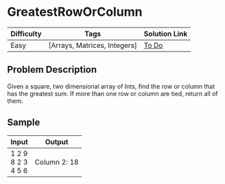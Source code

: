 # GreatestRowOrColumn

| Difficulty | Tags | Solution Link
| --- | --- | --- | 
| Easy | [Arrays, Matrices, Integers] | [To Do]() | 


## Problem Description

Given a square, two dimensional array of Ints, find the row or column that has the greatest sum.  If more than one row or column are tied, return all of them.

## Sample

| Input | Output |
| --- | --- |
| 1 2 9 <br> 8 2 3 <br> 4 5 6 | Column 2: 18 |
